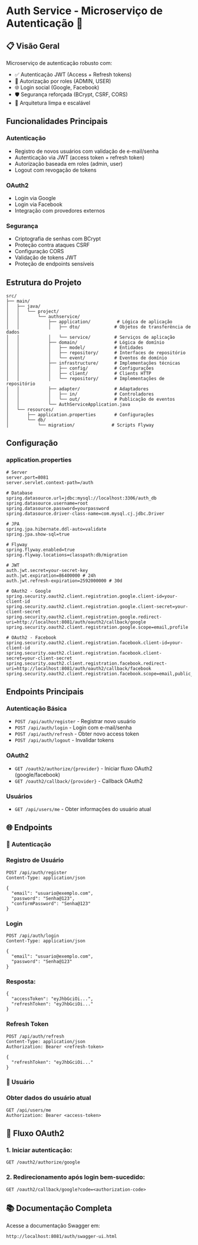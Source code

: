 # Auth Service - Microserviço de Autenticação 🔐

## 📋 Visão Geral

Microserviço de autenticação robusto com:

- ✅ Autenticação JWT (Access + Refresh tokens)
- 🔑 Autorização por roles (ADMIN, USER)
- 🌐 Login social (Google, Facebook)
- 🛡️ Segurança reforçada (BCrypt, CSRF, CORS)
- 🚀 Arquitetura limpa e escalável

## Funcionalidades Principais
### Autenticação

- Registro de novos usuários com validação de e-mail/senha
- Autenticação via JWT (access token + refresh token)
- Autorização baseada em roles (admin, user)
- Logout com revogação de tokens

### OAuth2

- Login via Google
- Login via Facebook
- Integração com provedores externos

### Segurança

- Criptografia de senhas com BCrypt
- Proteção contra ataques CSRF
- Configuração CORS
- Validação de tokens JWT
- Proteção de endpoints sensíveis

## Estrutura do Projeto

```
src/
├── main/
│   ├── java/
│   │   └── project/
│   │       └── authservice/
│   │           ├── application/          # Lógica de aplicação
│   │           │   ├── dto/             # Objetos de transferência de dados
│   │           │   └── service/         # Serviços de aplicação
│   │           ├── domain/              # Lógica de domínio
│   │           │   ├── model/           # Entidades
│   │           │   ├── repository/      # Interfaces de repositório
│   │           │   └── event/           # Eventos de domínio
│   │           ├── infrastructure/      # Implementações técnicas
│   │           │   ├── config/          # Configurações
│   │           │   ├── client/          # Clients HTTP
│   │           │   └── repository/      # Implementações de repositório
│   │           ├── adapter/             # Adaptadores
│   │           │   ├── in/              # Controladores
│   │           │   └── out/             # Publicação de eventos
│   │           └── AuthServiceApplication.java
│   └── resources/
│       ├── application.properties       # Configurações
│       └── db/
│           └── migration/              # Scripts Flyway
```

## Configuração
### application.properties
```
# Server
server.port=8081
server.servlet.context-path=/auth

# Database
spring.datasource.url=jdbc:mysql://localhost:3306/auth_db
spring.datasource.username=root
spring.datasource.password=yourpassword
spring.datasource.driver-class-name=com.mysql.cj.jdbc.Driver

# JPA
spring.jpa.hibernate.ddl-auto=validate
spring.jpa.show-sql=true

# Flyway
spring.flyway.enabled=true
spring.flyway.locations=classpath:db/migration

# JWT
auth.jwt.secret=your-secret-key
auth.jwt.expiration=86400000 # 24h
auth.jwt.refresh-expiration=2592000000 # 30d

# OAuth2 - Google
spring.security.oauth2.client.registration.google.client-id=your-client-id
spring.security.oauth2.client.registration.google.client-secret=your-client-secret
spring.security.oauth2.client.registration.google.redirect-uri=http://localhost:8081/auth/oauth2/callback/google
spring.security.oauth2.client.registration.google.scope=email,profile

# OAuth2 - Facebook
spring.security.oauth2.client.registration.facebook.client-id=your-client-id
spring.security.oauth2.client.registration.facebook.client-secret=your-client-secret
spring.security.oauth2.client.registration.facebook.redirect-uri=http://localhost:8081/auth/oauth2/callback/facebook
spring.security.oauth2.client.registration.facebook.scope=email,public_profile
```

## Endpoints Principais
### Autenticação Básica

- ```POST /api/auth/register``` - Registrar novo usuário
- ```POST /api/auth/login``` - Login com e-mail/senha
- ```POST /api/auth/refresh``` - Obter novo access token
- ```POST /api/auth/logout``` - Invalidar tokens

### OAuth2

- ```GET /oauth2/authorize/{provider}``` - Iniciar fluxo OAuth2 (google/facebook)
- ```GET /oauth2/callback/{provider}``` - Callback OAuth2

### Usuários

- ```GET /api/users/me``` - Obter informações do usuário atual

## 🌐 Endpoints
### 🔐 Autenticação
### Registro de Usuário

```
POST /api/auth/register
Content-Type: application/json

{
  "email": "usuario@exemplo.com",
  "password": "Senha@123",
  "confirmPassword": "Senha@123"
}
```
### Login
```
POST /api/auth/login
Content-Type: application/json

{
  "email": "usuario@exemplo.com",
  "password": "Senha@123"
}
```
### Resposta:
```
{
  "accessToken": "eyJhbGciOi...",
  "refreshToken": "eyJhbGciOi..."
}
```
### Refresh Token
```
POST /api/auth/refresh
Content-Type: application/json
Authorization: Bearer <refresh-token>

{
  "refreshToken": "eyJhbGciOi..."
}
```
### 👤 Usuário
### Obter dados do usuário atual
```
GET /api/users/me
Authorization: Bearer <access-token>
```
## 🔄 Fluxo OAuth2
### 1. Iniciar autenticação:
```
GET /oauth2/authorize/google
```
### 2. Redirecionamento após login bem-sucedido:
```
GET /oauth2/callback/google?code=<authorization-code>
```
## 📚 Documentação Completa
Acesse a documentação Swagger em:

```
http://localhost:8081/auth/swagger-ui.html
```

